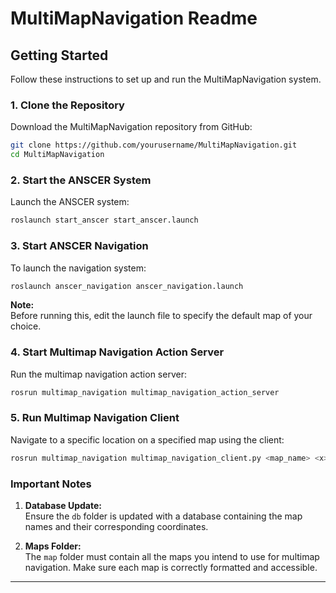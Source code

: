 # MultiMapNavigation Readme

## Getting Started

Follow these instructions to set up and run the MultiMapNavigation system.

### 1. Clone the Repository

Download the MultiMapNavigation repository from GitHub:

```bash
git clone https://github.com/yourusername/MultiMapNavigation.git
cd MultiMapNavigation
```

### 2. Start the ANSCER System

Launch the ANSCER system:

```bash
roslaunch start_anscer start_anscer.launch
```

### 3. Start ANSCER Navigation

To launch the navigation system:

```bash
roslaunch anscer_navigation anscer_navigation.launch
```

**Note:**  
Before running this, edit the launch file to specify the default map of your choice.

### 4. Start Multimap Navigation Action Server

Run the multimap navigation action server:

```bash
rosrun multimap_navigation multimap_navigation_action_server
```

### 5. Run Multimap Navigation Client

Navigate to a specific location on a specified map using the client:

```bash
rosrun multimap_navigation multimap_navigation_client.py <map_name> <x> <y> <z>
```

### Important Notes

1. **Database Update:**  
   Ensure the `db` folder is updated with a database containing the map names and their corresponding coordinates.

2. **Maps Folder:**  
   The `map` folder must contain all the maps you intend to use for multimap navigation. Make sure each map is correctly formatted and accessible.

---
